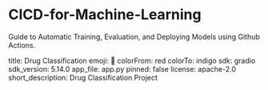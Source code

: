 # CICD-for-Machine-Learning
Guide to Automatic Training, Evaluation, and Deploying Models using Github Actions.

title: Drug Classification
emoji: 🐨
colorFrom: red
colorTo: indigo
sdk: gradio
sdk_version: 5.14.0
app_file: app.py
pinned: false
license: apache-2.0
short_description: Drug Classification Project